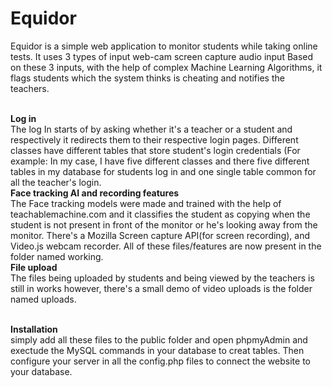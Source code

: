 # Equidor
Equidor is a simple web application to monitor students while taking online tests. It uses 3 types of input  web-cam screen capture audio input Based on these 3 inputs, with the help of complex Machine Learning Algorithms, it flags students which the system thinks is cheating and notifies the teachers.<br><br>

**Log in**<br>
The log In starts of by asking whether it's a teacher or a student and respectively it redirects them to their respective login pages.
Different classes have different tables that store student's login credentials (For example: In my case, I have five different classes and there five different tables in my database for students log in and one single table common for all the teacher's login.<br>
**Face tracking AI and recording features**<br>
The Face tracking models were made and trained with the help of teachablemachine.com and it classifies the student as copying when the student is not present in front of the monitor or he's looking away from the monitor. There's a Mozilla Screen capture API(for screen recording), and Video.js webcam recorder. All of these files/features are now present in the folder named working.<br>
**File upload**<br>
The files being uploaded by students and being viewed by the teachers is still in works however, there's a small demo of video uploads is the folder named uploads.<br><br>

**Installation**<br>
simply add all these files to the public folder and open phpmyAdmin and exectude the MySQL commands in your database to creat tables. Then configure your server in all the config.php files to connect the website to your database. 

